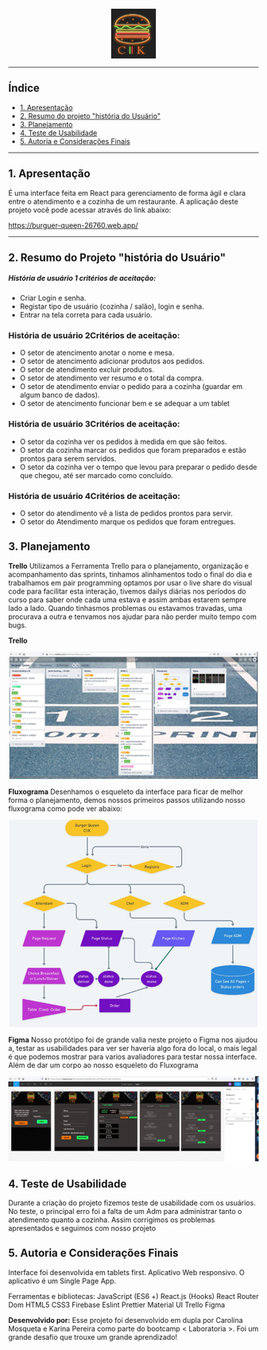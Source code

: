 <p align="center">
  <img width="90" height="100" src="img_readme/lg.jpeg">
</p>

---

## Índice



- [1. Apresentação](#1-apresentacao)
- [2. Resumo do projeto "história do Usuário"](#2-resumo-do-projeto-historia-do-Usuario)
- [3. Planejamento](#3-planejamento)
- [4. Teste de Usabilidade](#4-teste-de-usabilidade)
- [5. Autoria e Considerações Finais](#5-autoria-e-consideracoes-finais)

---

## 1. Apresentação
É uma interface feita em React para gerenciamento de forma ágil e clara entre o atendimento e a cozinha de um restaurante. A aplicação deste projeto você pode acessar através do link abaixo:

https://burguer-queen-26760.web.app/

---


## 2. Resumo do Projeto "história do Usuário"

##### História de usuário 1 critérios de aceitação:
* Criar Login e senha.
* Registar tipo de usuário (cozinha / salão), login e senha.
* Entrar na tela correta para cada usuário.

### História de usuário 2Critérios de aceitação:
* O setor de atencimento anotar o nome e mesa.
* O setor de atencimento adicionar produtos aos pedidos.
* O setor de atendimento excluir produtos.
* O setor de atendimento ver resumo e o total da compra.
* O setor de atendimento enviar o pedido para a cozinha (guardar em algum banco de dados).
* O setor de atencimento funcionar bem e se adequar a um tablet

### História de usuário 3Critérios de aceitação:
* O setor da cozinha ver os pedidos à medida em que são feitos.
* O setor da cozinha marcar os pedidos que foram preparados e estão prontos para serem servidos.
* O setor da cozinha ver o tempo que levou para preparar o pedido desde que chegou, até ser marcado como concluído.

### História de usuário 4Critérios de aceitação:
* O setor do atendimento vê a lista de pedidos prontos para servir.
* O setor do Atendimento marque os pedidos que foram entregues.

## 3. Planejamento

<b>Trello</b>
Utilizamos a Ferramenta Trello para o planejamento, organização e acompanhamento das sprints, tinhamos alinhamentos todo o final do dia e trabalhamos em   pair programming optamos por usar o live share do visual code para facilitar esta interação, tivemos dailys diárias nos períodos do curso para saber onde cada uma estava e assim ambas estarem sempre lado a lado.
Quando tinhasmos problemas ou estavamos travadas, uma procurava a outra e tenvamos nos ajudar para não perder muito tempo com bugs.

<b>Trello</b>

<p align="center">
  <img heigth="500" width="500" src="img_readme/trello.jpeg">
</p>

<b>Fluxograma</b>
Desenhamos o esqueleto da interface para ficar de melhor forma o planejamento, demos nossos primeiros passos utilizando nosso fluxograma como pode ver abaixo:
<p align="center">
  <img heigth="500" width="500" src="img_readme/fluxograma.jpeg">
</p>


<b>Figma</b>
Nosso protótipo foi de grande valia neste projeto o Figma nos ajudou a, testar as usabilidades para ver ser haveria algo fora do local, o mais legal é que podemos mostrar para varios avaliadores para testar nossa interface.
Além de dar um corpo ao nosso esqueleto do Fluxograma
<p align="center">
  <img heigth="600" width="700" src="img_readme/figma.jpeg">
</p>


## 4. Teste de Usabilidade
Durante a criação do projeto fizemos teste de usabilidade com os usuários. No teste, o principal erro foi a falta de um Adm para administrar tanto o atendimento quanto a cozinha. Assim corrigimos os problemas apresentados e seguimos com nosso projeto

## 5. Autoria e Considerações Finais

Interface foi desenvolvida em tablets first.
Aplicativo Web responsivo.
O aplicativo é um Single Page App.

Ferramentas e bibliotecas:
JavaScript (ES6 +)
React.js (Hooks)
React Router Dom
HTML5
CSS3
Firebase
Eslint
Prettier
Material UI
Trello
Figma


<b>Desenvolvido por:</b>
Esse projeto foi desenvolvido em dupla por Carolina Mosqueta e Karina Pereira como parte do bootcamp < Laboratoria >. Foi um grande desafio que trouxe um grande aprendizado!








  
